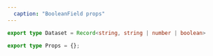 ```yaml
---
  caption: "BooleanField props"
---
```


<!-- markdownlint-disable MD041 -->
<!-- dprint-ignore -->
```ts
export type Dataset = Record<string, string | number | boolean>

export type Props = {};
```
